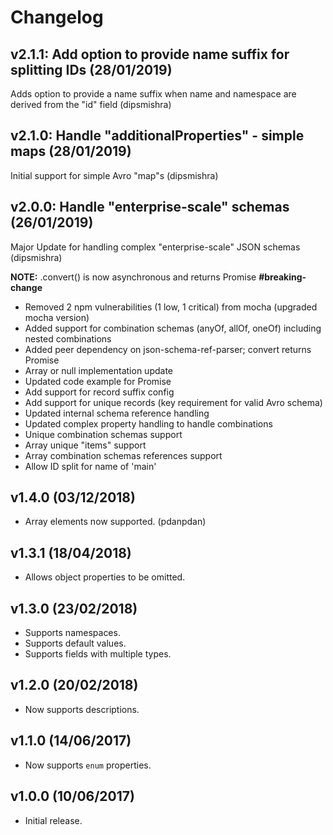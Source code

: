 # Changelog

## v2.1.1: Add option to provide name suffix for splitting IDs (28/01/2019)

Adds option to provide a name suffix when name and namespace are derived from the "id" field (dipsmishra)

## v2.1.0: Handle "additionalProperties" - simple maps (28/01/2019)

Initial support for simple Avro "map"s (dipsmishra)

## v2.0.0: Handle "enterprise-scale" schemas (26/01/2019)

Major Update for handling complex "enterprise-scale" JSON schemas (dipsmishra)

**NOTE:** .convert() is now asynchronous and returns Promise **#breaking-change**

* Removed 2 npm vulnerabilities (1 low, 1 critical) from mocha (upgraded mocha version)
* Added support for combination schemas (anyOf, allOf, oneOf) including nested combinations
* Added peer dependency on json-schema-ref-parser; convert returns Promise
* Array or null implementation update
* Updated code example for Promise
* Add support for record suffix config
* Add support for unique records (key requirement for valid Avro schema)
* Updated internal schema reference handling
* Updated complex property handling to handle combinations
* Unique combination schemas support
* Array unique "items" support
* Array combination schemas references support
* Allow ID split for name of 'main'

## v1.4.0 (03/12/2018)

* Array elements now supported. (pdanpdan)

## v1.3.1 (18/04/2018)

* Allows object properties to be omitted.

## v1.3.0 (23/02/2018)

* Supports namespaces.
* Supports default values.
* Supports fields with multiple types.

## v1.2.0 (20/02/2018)

* Now supports descriptions.

## v1.1.0 (14/06/2017)

* Now supports `enum` properties.

## v1.0.0 (10/06/2017)

* Initial release.
